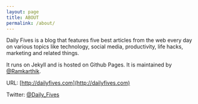 ```yaml
---
layout: page
title: ABOUT
permalink: /about/
---
```


Daily Fives is a blog that features five best articles from the web every day on various topics like technology, social media, productivity, life hacks, marketing and related things.

It runs on Jekyll and is hosted on Github Pages. It is maintained by [@Ramkarthik](https://www.twitter.com/Ramkarthik).

URL: [http://dailyfives.com](http://dailyfives.com)

Twitter: [@Daily_Fives](https://www.twitter.com/Daily_Fives)
